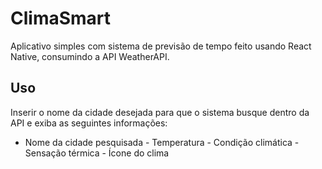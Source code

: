 # ClimaSmart
Aplicativo simples com sistema de previsão de tempo feito usando React Native, consumindo a API WeatherAPI.

## Uso
Inserir o nome da cidade desejada para que o sistema busque dentro da API e exiba as seguintes informações:
- Nome da cidade pesquisada - Temperatura - Condição climática - Sensação térmica - Ícone do clima 

